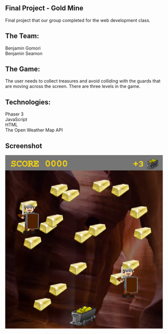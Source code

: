 ## Final Project - Gold Mine

Final project that our group completed for the web development class.  </br>

## The Team:
Benjamin Gomori</br>
Benjamin Seamon<br>

## The Game:
The user needs to collect treasures and avoid colliding with the guards that </br>are moving across the screen. There are three levels in the game. </br>

## Technologies:
Phaser 3</br>
JavaScript</br>
HTML</br>
The Open Weather Map API 
</br>
## Screenshot
![Alt text](./assets/forReadMe.PNG)
